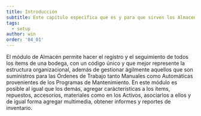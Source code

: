 ```yaml
---
title: Introducción
subtitle: Este capítulo especifica que es y para que sirven los Almacenes, Materiales y Repuestos.
tags:
  - setup
author: win
order: '04_01'
---
```


El módulo de <a class="btn cl-white bg-blue px-3"> Almacén </a> permite hacer el registro y el seguimiento de todos los ítems de una bodega, con un código único y que mejor represente la estructura organizacional, además de gestionar ágilmente aquellos que son suministros para las Órdenes de Trabajo tanto Manuales como Automáticas provenientes de los Programas de Mantenimiento. En este módulo es posible al igual que los demás, agregar carácterísticas a los ítems, repuestos, accesorios, materiales como en los Activos, asociarlos a ellos y de igual forma agregar multimedia, obtener informes y reportes de inventario. 

